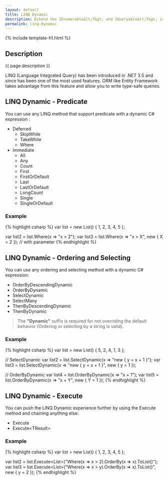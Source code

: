 ```yaml
---
layout: default
title: LINQ Dynamic
description: Extend the IEnumerable&lt;T&gt; and IQueryable&lt;T&gt; interface with methods to use LINQ with dynamic expressions.
permalink: linq-dynamic
---
```


{% include template-h1.html %}

## Description
{{ page.description }}

LINQ (Language Integrated Query) has been introduced in .NET 3.5 and since has been one of the most used features. ORM like Entity Framework takes advantage from this feature and allow you to write type-safe queries.

## LINQ Dynamic - Predicate
You can use any LINQ method that support predicate with a dynamic C# expression :

- Deferred
   - SkipWhile
   - TakeWhile
   - Where
- Immediate
   - All
   - Any
   - Count
   - First
   - FirstOrDefault
   - Last
   - LastOrDefault
   - LongCount
   - Single
   - SingleOrDefault

### Example
{% highlight csharp %}
var list = new List<int>() { 1, 2, 3, 4, 5 };

var list2 = list.Where(x => "x > 2");
var list3 = list.Where(x => "x > X", new { X = 2 }); // with parameter
{% endhighlight %}

## LINQ Dynamic - Ordering and Selecting
You can use any ordering and selecting method with a dynamic C# expression: 

 - OrderByDescendingDynamic
 - OrderByDynamic
 - SelectDynamic
 - SelectMany
 - ThenByDescendingDynamic
 - ThenByDynamic

> The **"Dynamic"** suffix is required for not overriding the default behavior (Ordering or selecting by a string is valid).

### Example
{% highlight csharp %}
var list = new List<int>() { 5, 2, 4, 1, 3 };

// SelectDynamic
var list2 = list.SelectDynamic(x => "new { y = x + 1 }");
var list3 = list.SelectDynamic(x => "new { y = x + 1 }", new { y = 1 });

// OrderByDynamic
var list4 = list.OrderByDynamic(x => "x + 1");
var list5 = list.OrderByDynamic(x => "x + Y", new { Y = 1 });
{% endhighlight %}

## LINQ Dynamic - Execute
You can push the LINQ Dynamic experience further by using the Execute method and chaining anything else:

- Execute
- Execute&lt;TResult&gt;

### Example
{% highlight csharp %}
var list = new List<int>() { 1, 2, 3, 4, 5 };

var list2 = list.Execute<List<int>>("Where(x => x > 2).OrderBy(x => x).ToList()");
var list3 = list.Execute<List<int>>("Where(x => x > y).OrderBy(x => x).ToList()", new { y = 2 });
{% endhighlight %}
